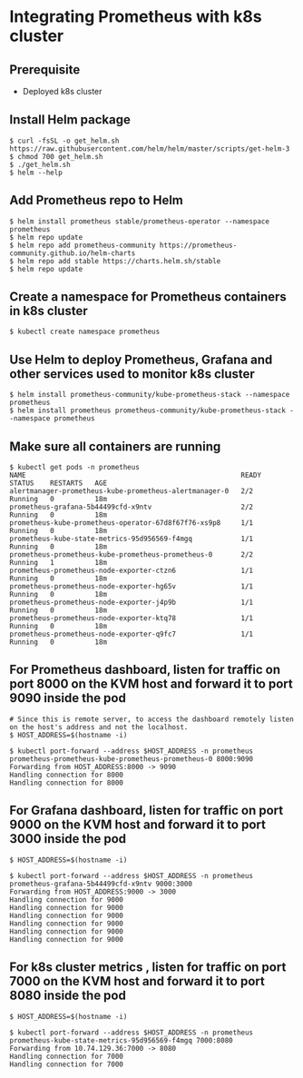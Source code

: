 # Integrating Prometheus with k8s cluster

## Prerequisite
- Deployed k8s cluster

## Install Helm package
```
$ curl -fsSL -o get_helm.sh https://raw.githubusercontent.com/helm/helm/master/scripts/get-helm-3
$ chmod 700 get_helm.sh
$ ./get_helm.sh
$ helm --help
```

## Add Prometheus repo to Helm
```
$ helm install prometheus stable/prometheus-operator --namespace prometheus
$ helm repo update
$ helm repo add prometheus-community https://prometheus-community.github.io/helm-charts
$ helm repo add stable https://charts.helm.sh/stable
$ helm repo update
```

## Create a namespace for Prometheus containers in k8s cluster
```
$ kubectl create namespace prometheus
```

## Use Helm to deploy Prometheus, Grafana and other services used to monitor k8s cluster
```
$ helm install prometheus-community/kube-prometheus-stack --namespace prometheus
$ helm install prometheus prometheus-community/kube-prometheus-stack --namespace prometheus
```

## Make sure all containers are running
```
$ kubectl get pods -n prometheus
NAME                                                     READY   STATUS    RESTARTS   AGE
alertmanager-prometheus-kube-prometheus-alertmanager-0   2/2     Running   0          18m
prometheus-grafana-5b44499cfd-x9ntv                      2/2     Running   0          18m
prometheus-kube-prometheus-operator-67d8f67f76-xs9p8     1/1     Running   0          18m
prometheus-kube-state-metrics-95d956569-f4mgq            1/1     Running   0          18m
prometheus-prometheus-kube-prometheus-prometheus-0       2/2     Running   1          18m
prometheus-prometheus-node-exporter-ctzn6                1/1     Running   0          18m
prometheus-prometheus-node-exporter-hg65v                1/1     Running   0          18m
prometheus-prometheus-node-exporter-j4p9b                1/1     Running   0          18m
prometheus-prometheus-node-exporter-ktq78                1/1     Running   0          18m
prometheus-prometheus-node-exporter-q9fc7                1/1     Running   0          18m
```

## For Prometheus dashboard, listen for traffic on port 8000 on the KVM host and forward it to port 9090 inside the pod
```
# Since this is remote server, to access the dashboard remotely listen on the host's address and not the localhost.
$ HOST_ADDRESS=$(hostname -i)

$ kubectl port-forward --address $HOST_ADDRESS -n prometheus prometheus-prometheus-kube-prometheus-prometheus-0 8000:9090
Forwarding from HOST_ADDRESS:8000 -> 9090
Handling connection for 8000
Handling connection for 8000
```

## For Grafana dashboard, listen for traffic on port 9000 on the KVM host and forward it to port 3000 inside the pod
```
$ HOST_ADDRESS=$(hostname -i)

$ kubectl port-forward --address $HOST_ADDRESS -n prometheus prometheus-grafana-5b44499cfd-x9ntv 9000:3000
Forwarding from HOST_ADDRESS:9000 -> 3000
Handling connection for 9000
Handling connection for 9000
Handling connection for 9000
Handling connection for 9000
Handling connection for 9000
Handling connection for 9000
```

## For k8s cluster metrics , listen for traffic on port 7000 on the KVM host and forward it to port 8080 inside the pod
```
$ HOST_ADDRESS=$(hostname -i)

$ kubectl port-forward --address $HOST_ADDRESS -n prometheus prometheus-kube-state-metrics-95d956569-f4mgq 7000:8080
Forwarding from 10.74.129.36:7000 -> 8080
Handling connection for 7000
Handling connection for 7000
```
